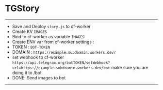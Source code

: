 # TGStory
---
- Save and Deploy `story.js` to cf-worker
- Create KV `IMAGES`
- Bind to cf-worker as variable `IMAGES`
- Create ENV var from cf-worker settings :
- TOKEN : `BOT-TOKEN`
- DOMAIN : `https://example.subdoamin.workers.dev/`
- set webhook to cf-worker `https://api.telegram.org/botTOKEN/setWebhook?url=https://example.subdoamin.workers.dev/bot` make sure you are doing it to /bot
- DONE! Send images to bot
---
